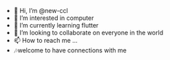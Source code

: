 - 👋 Hi, I’m @new-ccl
- 👀 I’m interested in computer
- 🌱 I’m currently learning flutter
- 💞️ I’m looking to collaborate on everyone in the world
- 📫 How to reach me ...
- 🎶welcome to have connections with me

<!---
new-ccl/new-ccl is a ✨ special ✨ repository because its `README.md` (this file) appears on your GitHub profile.
You can click the Preview link to take a look at your changes.
--->

